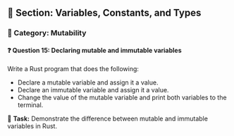 ## 📘 Section: Variables, Constants, and Types  
### 🔹 Category: Mutability  
#### ❓ Question 15: Declaring mutable and immutable variables

Write a Rust program that does the following:

- Declare a mutable variable and assign it a value.
- Declare an immutable variable and assign it a value.
- Change the value of the mutable variable and print both variables to the terminal.

🔧 **Task:** Demonstrate the difference between mutable and immutable variables in Rust.

